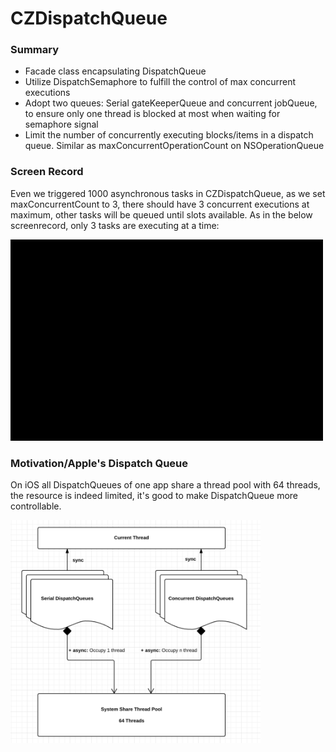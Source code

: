 # CZDispatchQueue
 

### Summary
* Facade class encapsulating DispatchQueue
* Utilize DispatchSemaphore to fulfill the control of max concurrent executions
* Adopt two queues: Serial gateKeeperQueue and concurrent jobQueue, to ensure only one thread is blocked at most when waiting for semaphore signal
* Limit the number of concurrently executing blocks/items in a dispatch queue. Similar as maxConcurrentOperationCount on NSOperationQueue

### Screen Record 
Even we triggered 1000 asynchronous tasks in CZDispatchQueue, as we set maxConcurrentCount to 3, there should have 3 concurrent executions at maximum, other tasks will be queued until slots available. As in the below screenrecord, only 3 tasks are executing at a time:

<img src="./CZDispatchQueueDemo/CZDispatchQueueDemo/Screenshots/CZDispatchQueueDemo.gif" width="500">

### Motivation/Apple's Dispatch Queue
On iOS all DispatchQueues of one app share a thread pool with 64 threads, the resource is indeed limited, it's good to make DispatchQueue more controllable.

<img src="./Diagrams/DispatchQueue.png" width="400">


